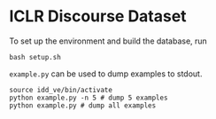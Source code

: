 # ICLR Discourse Dataset

To set up the environment and build the database, run

```
bash setup.sh
```

`example.py` can be used to dump examples to stdout.

```
source idd_ve/bin/activate
python example.py -n 5 # dump 5 examples
python example.py # dump all examples
```
